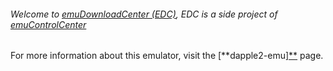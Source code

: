 ###### Welcome to [emuDownloadCenter (EDC)](https://github.com/PhoenixInteractiveNL/emuDownloadCenter/wiki/), EDC is a side project of [emuControlCenter](https://github.com/PhoenixInteractiveNL/emuControlCenter/wiki/)

For more information about this emulator, visit the [**dapple2-emu][**](https://github.com/PhoenixInteractiveNL/emuDownloadCenter/wiki/Emulator-dapple2-emuii#menu) page.
